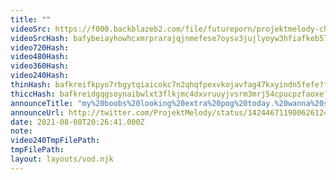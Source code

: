 ```yaml
---
title: ""
videoSrc: https://f000.backblazeb2.com/file/futureporn/projektmelody-chaturbate-2021-08-08.mp4
videoSrcHash: bafybeiayhowhcxmrprarajqjnmefese7oysv3jujlyoyw3hfiafkeb57ym
video720Hash: 
video480Hash: 
video360Hash: 
video240Hash: 
thinHash: bafkreifkpyo7rbgytqiaicokc7n2qhqfpexvkojavfag47kxyindn5fefe?filename=20210808T202641Z_thin.jpg
thiccHash: bafkreidgqgsoynaibwlxt3flkjmc4dxvruuyjvsrm3mrj54cpucpzfaoxe?filename=20210808T202641Z_thicc.jpg
announceTitle: "my%20boobs%20looking%20extra%20pog%20today.%20wanna%20see%3F%3F"
announceUrl: http://twitter.com/ProjektMelody/status/1424467119006261249
date: 2021-08-08T20:26:41.000Z
note: 
video240TmpFilePath: 
tmpFilePath: 
layout: layouts/vod.njk
---
```

